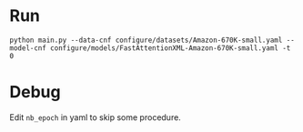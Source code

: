 # Run

`python main.py --data-cnf configure/datasets/Amazon-670K-small.yaml --model-cnf configure/models/FastAttentionXML-Amazon-670K-small.yaml -t 0`

# Debug

Edit `nb_epoch` in yaml to skip some procedure.
